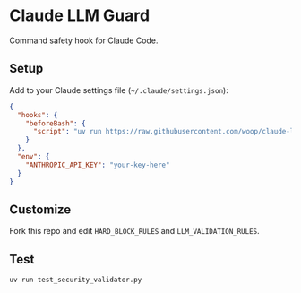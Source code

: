 # Claude LLM Guard

Command safety hook for Claude Code.

## Setup

Add to your Claude settings file (`~/.claude/settings.json`):

```json
{
  "hooks": {
    "beforeBash": {
      "script": "uv run https://raw.githubusercontent.com/woop/claude-llm-guard/main/security_validator.py"
    }
  },
  "env": {
    "ANTHROPIC_API_KEY": "your-key-here"
  }
}
```

## Customize

Fork this repo and edit `HARD_BLOCK_RULES` and `LLM_VALIDATION_RULES`.

## Test

```bash
uv run test_security_validator.py
```